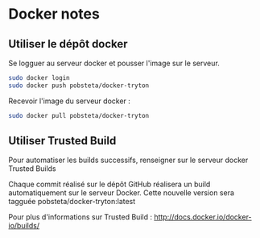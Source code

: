 Docker notes
============

Utiliser le dépôt docker
------------------------

Se logguer au serveur docker et pousser l'image sur le serveur.

```sh
sudo docker login
sudo docker push pobsteta/docker-tryton
```

Recevoir l'image du serveur docker :

```sh
sudo docker pull pobsteta/docker-tryton
```

Utiliser Trusted Build
----------------------

Pour automatiser les builds successifs, renseigner sur le serveur docker Trusted Builds

Chaque commit réalisé sur le dépôt GitHub réalisera un build automatiquement sur le serveur Docker.
Cette nouvelle version sera tagguée pobsteta/docker-tryton:latest

Pour plus d'informations sur Trusted Build : http://docs.docker.io/docker-io/builds/
